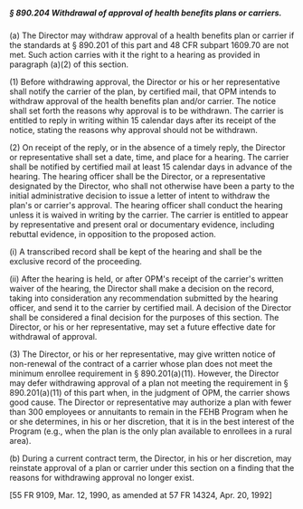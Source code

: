 ##### § 890.204 Withdrawal of approval of health benefits plans or carriers. #####

(a) The Director may withdraw approval of a health benefits plan or carrier if the standards at § 890.201 of this part and 48 CFR subpart 1609.70 are not met. Such action carries with it the right to a hearing as provided in paragraph (a)(2) of this section.

(1) Before withdrawing approval, the Director or his or her representative shall notify the carrier of the plan, by certified mail, that OPM intends to withdraw approval of the health benefits plan and/or carrier. The notice shall set forth the reasons why approval is to be withdrawn. The carrier is entitled to reply in writing within 15 calendar days after its receipt of the notice, stating the reasons why approval should not be withdrawn.

(2) On receipt of the reply, or in the absence of a timely reply, the Director or representative shall set a date, time, and place for a hearing. The carrier shall be notified by certified mail at least 15 calendar days in advance of the hearing. The hearing officer shall be the Director, or a representative designated by the Director, who shall not otherwise have been a party to the initial administrative decision to issue a letter of intent to withdraw the plan's or carrier's approval. The hearing officer shall conduct the hearing unless it is waived in writing by the carrier. The carrier is entitled to appear by representative and present oral or documentary evidence, including rebuttal evidence, in opposition to the proposed action.

(i) A transcribed record shall be kept of the hearing and shall be the exclusive record of the proceeding.

(ii) After the hearing is held, or after OPM's receipt of the carrier's written waiver of the hearing, the Director shall make a decision on the record, taking into consideration any recommendation submitted by the hearing officer, and send it to the carrier by certified mail. A decision of the Director shall be considered a final decision for the purposes of this section. The Director, or his or her representative, may set a future effective date for withdrawal of approval.

(3) The Director, or his or her representative, may give written notice of non-renewal of the contract of a carrier whose plan does not meet the minimum enrollee requirement in § 890.201(a)(11). However, the Director may defer withdrawing approval of a plan not meeting the requirement in § 890.201(a)(11) of this part when, in the judgment of OPM, the carrier shows good cause. The Director or representative may authorize a plan with fewer than 300 employees or annuitants to remain in the FEHB Program when he or she determines, in his or her discretion, that it is in the best interest of the Program (e.g., when the plan is the only plan available to enrollees in a rural area).

(b) During a current contract term, the Director, in his or her discretion, may reinstate approval of a plan or carrier under this section on a finding that the reasons for withdrawing approval no longer exist.

[55 FR 9109, Mar. 12, 1990, as amended at 57 FR 14324, Apr. 20, 1992]